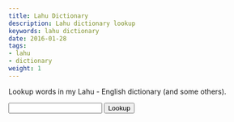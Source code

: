 ```yaml
---
title: Lahu Dictionary
description: Lahu dictionary lookup
keywords: lahu dictionary
date: 2016-01-28
tags:
- lahu
- dictionary
weight: 1
---
```


Lookup words in my Lahu - English dictionary (and some others).

<!--more-->

<input class="dict" id="query" />
<button class="dict" id="lookup">Lookup</button>
<section class="dict" id="results"></section>
<script src="/js/fetch.js"></script>
<script src="/js/dict.js"></script>
